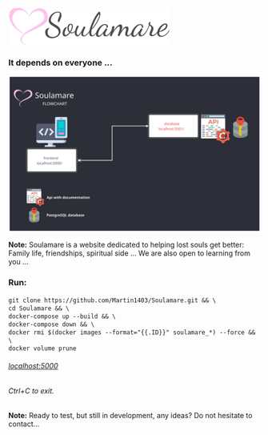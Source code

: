 ![](frontend/static/img/logo-raw-324.png)

### It depends on everyone ...
![](frontend/data/flowchart.svg)


**Note:** 
Soulamare is a website dedicated to helping lost souls get better:
Family life, friendships, spiritual side ...
We are also open to learning from you ... 

### Run:
```
git clone https://github.com/Martin1403/Soulamare.git && \
cd Soulamare && \
docker-compose up --build && \
docker-compose down && \
docker rmi $(docker images --format="{{.ID}}" soulamare_*) --force && \
docker volume prune
```

###### [localhost:5000](http://localhost:5000/)
###### Ctrl+C to exit.

**Note:** Ready to test, but still in development, any ideas? Do not hesitate to contact...